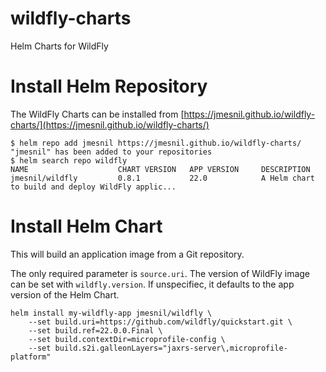 # wildfly-charts
Helm Charts for WildFly

# Install Helm Repository

The WildFly Charts can be installed from [https://jmesnil.github.io/wildfly-charts/](https://jmesnil.github.io/wildfly-charts/)

```
$ helm repo add jmesnil https://jmesnil.github.io/wildfly-charts/
"jmesnil" has been added to your repositories
$ helm search repo wildfly
NAME                    CHART VERSION   APP VERSION     DESCRIPTION
jmesnil/wildfly         0.8.1           22.0            A Helm chart to build and deploy WildFly applic...
````

# Install Helm Chart
This will build an application image from a Git repository.

The only required parameter is `source.uri`.
The version of WildFly image can be set with `wildfly.version`. If unspecifiec, it defaults
to the app version of the Helm Chart.

```
helm install my-wildfly-app jmesnil/wildfly \
    --set build.uri=https://github.com/wildfly/quickstart.git \
    --set build.ref=22.0.0.Final \
    --set build.contextDir=microprofile-config \
    --set build.s2i.galleonLayers="jaxrs-server\,microprofile-platform"
```